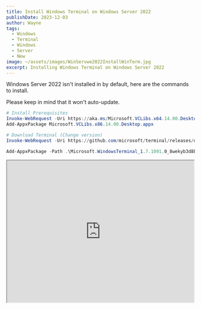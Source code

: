 ```yaml
---
title: Install Windows Terminal on Windows Server 2022
publishDate: 2023-12-03
author: Wayne
tags:
  - Windows
  - Terminal
  - Windows
  - Server
  - New
image: ~/assets/images/WinServwe2022InstallWinTerm.jpg
excerpt: Installing Windows Terminal on Windows Server 2022
---
```


Windows Server 2022 isn't installed in by default, here are the commands to install.  

Please keep in mind that it won't auto-update.

```Powershell
# Install Prerequisites
Invoke-WebRequest -Uri https://aka.ms/Microsoft.VCLibs.x64.14.00.Desktop.appx -outfile Microsoft.VCLibs.x86.14.00.Desktop.appx
Add-AppxPackage Microsoft.VCLibs.x86.14.00.Desktop.appx
```

```Powershell
# Download Terminal (Change version)
Invoke-WebRequest -Uri https://github.com/microsoft/terminal/releases/download/v1.7.1091.0/Microsoft.WindowsTerminal_1.7.1091.0_8wekyb3d8bbwe.msixbundle -outfile Microsoft.WindowsTerminal_1.7.1091.0_8wekyb3d8bbwe.msixbundle
```

```Powershell
Add-AppxPackage -Path .\Microsoft.WindowsTerminal_1.7.1091.0_8wekyb3d8bbwe.msixbundle
```

<div style="display: flex; justify-content: center; align-items: center;">
  <iframe width="640" height="380" src="https://www.youtube.com/embed/cHDPDjFHBUk" 
title="YouTube video player" allow="accelerometer; autoplay; clipboard-write; 
encrypted-media; gyroscope; picture-in-picture; web-share" allowfullscreen></iframe>
</div>
